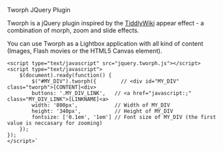 Tworph JQuery Plugin

Tworph is a jQuery plugin inspired by the [TiddlyWiki](http://www.tiddlywiki.com/) appear effect - a combination of morph, zoom and slide effects.

You can use Tworph as a Lightbox application with all kind of content (Images, Flash movies or the HTML5 Canvas element).

				
	<script type="text/javascript" src="jquery.tworph.js"></script>
	<script type="text/javascript">
		$(document).ready(function() {
  			$("#MY_DIV").tworph({        // <div id="MY_DIV" class="tworph">[CONTENT]<div>
    		buttons: '.MY_DIV_LINK',   // <a href="javascript:;" class="MY_DIV_LINK">[LINKNAME]<a>
    		width: '800px',            // Width of MY_DIV
    		height: '340px',           // Height of MY_DIV
    		fontsize: ['0.1em', '1em'] // Font size of MY_DIV (the first value is neccasary for zooming)
  		});
	});
	</script>`

